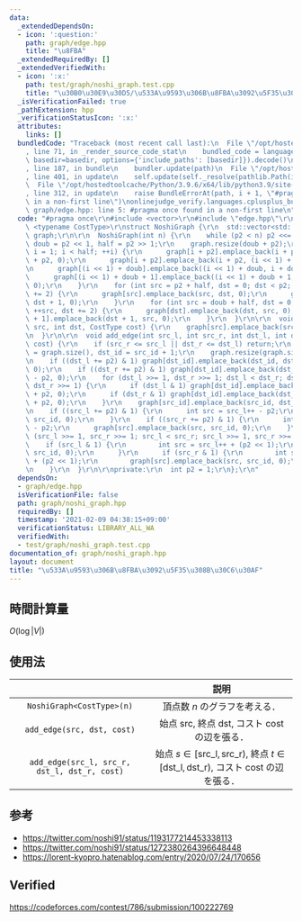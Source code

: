 ```yaml
---
data:
  _extendedDependsOn:
  - icon: ':question:'
    path: graph/edge.hpp
    title: "\u8FBA"
  _extendedRequiredBy: []
  _extendedVerifiedWith:
  - icon: ':x:'
    path: test/graph/noshi_graph.test.cpp
    title: "\u30B0\u30E9\u30D5/\u533A\u9593\u306B\u8FBA\u3092\u5F35\u308B\u30C6\u30AF"
  _isVerificationFailed: true
  _pathExtension: hpp
  _verificationStatusIcon: ':x:'
  attributes:
    links: []
  bundledCode: "Traceback (most recent call last):\n  File \"/opt/hostedtoolcache/Python/3.9.6/x64/lib/python3.9/site-packages/onlinejudge_verify/documentation/build.py\"\
    , line 71, in _render_source_code_stat\n    bundled_code = language.bundle(stat.path,\
    \ basedir=basedir, options={'include_paths': [basedir]}).decode()\n  File \"/opt/hostedtoolcache/Python/3.9.6/x64/lib/python3.9/site-packages/onlinejudge_verify/languages/cplusplus.py\"\
    , line 187, in bundle\n    bundler.update(path)\n  File \"/opt/hostedtoolcache/Python/3.9.6/x64/lib/python3.9/site-packages/onlinejudge_verify/languages/cplusplus_bundle.py\"\
    , line 401, in update\n    self.update(self._resolve(pathlib.Path(included), included_from=path))\n\
    \  File \"/opt/hostedtoolcache/Python/3.9.6/x64/lib/python3.9/site-packages/onlinejudge_verify/languages/cplusplus_bundle.py\"\
    , line 312, in update\n    raise BundleErrorAt(path, i + 1, \"#pragma once found\
    \ in a non-first line\")\nonlinejudge_verify.languages.cplusplus_bundle.BundleErrorAt:\
    \ graph/edge.hpp: line 5: #pragma once found in a non-first line\n"
  code: "#pragma once\r\n#include <vector>\r\n#include \"edge.hpp\"\r\n\r\ntemplate\
    \ <typename CostType>\r\nstruct NoshiGraph {\r\n  std::vector<std::vector<Edge<CostType>>>\
    \ graph;\r\n\r\n  NoshiGraph(int n) {\r\n    while (p2 < n) p2 <<= 1;\r\n    int\
    \ doub = p2 << 1, half = p2 >> 1;\r\n    graph.resize(doub + p2);\r\n    for (int\
    \ i = 1; i < half; ++i) {\r\n      graph[i + p2].emplace_back(i + p2, (i << 1)\
    \ + p2, 0);\r\n      graph[i + p2].emplace_back(i + p2, (i << 1) + p2 + 1, 0);\r\
    \n      graph[(i << 1) + doub].emplace_back((i << 1) + doub, i + doub, 0);\r\n\
    \      graph[(i << 1) + doub + 1].emplace_back((i << 1) + doub + 1, i + doub,\
    \ 0);\r\n    }\r\n    for (int src = p2 + half, dst = 0; dst < p2; ++src, dst\
    \ += 2) {\r\n      graph[src].emplace_back(src, dst, 0);\r\n      graph[src].emplace_back(src,\
    \ dst + 1, 0);\r\n    }\r\n    for (int src = doub + half, dst = 0; dst < p2;\
    \ ++src, dst += 2) {\r\n      graph[dst].emplace_back(dst, src, 0);\r\n      graph[dst\
    \ + 1].emplace_back(dst + 1, src, 0);\r\n    }\r\n  }\r\n\r\n  void add_edge(int\
    \ src, int dst, CostType cost) {\r\n    graph[src].emplace_back(src, dst, cost);\r\
    \n  }\r\n\r\n  void add_edge(int src_l, int src_r, int dst_l, int dst_r, CostType\
    \ cost) {\r\n    if (src_r <= src_l || dst_r <= dst_l) return;\r\n    int src_id\
    \ = graph.size(), dst_id = src_id + 1;\r\n    graph.resize(graph.size() + 2);\r\
    \n    if ((dst_l += p2) & 1) graph[dst_id].emplace_back(dst_id, dst_l++ - p2,\
    \ 0);\r\n    if ((dst_r += p2) & 1) graph[dst_id].emplace_back(dst_id, --dst_r\
    \ - p2, 0);\r\n    for (dst_l >>= 1, dst_r >>= 1; dst_l < dst_r; dst_l >>= 1,\
    \ dst_r >>= 1) {\r\n      if (dst_l & 1) graph[dst_id].emplace_back(dst_id, dst_l++\
    \ + p2, 0);\r\n      if (dst_r & 1) graph[dst_id].emplace_back(dst_id, --dst_r\
    \ + p2, 0);\r\n    }\r\n    graph[src_id].emplace_back(src_id, dst_id, cost);\r\
    \n    if ((src_l += p2) & 1) {\r\n      int src = src_l++ - p2;\r\n      graph[src].emplace_back(src,\
    \ src_id, 0);\r\n    }\r\n    if ((src_r += p2) & 1) {\r\n      int src = --src_r\
    \ - p2;\r\n      graph[src].emplace_back(src, src_id, 0);\r\n    }\r\n    for\
    \ (src_l >>= 1, src_r >>= 1; src_l < src_r; src_l >>= 1, src_r >>= 1) {\r\n  \
    \    if (src_l & 1) {\r\n        int src = src_l++ + (p2 << 1);\r\n        graph[src].emplace_back(src,\
    \ src_id, 0);\r\n      }\r\n      if (src_r & 1) {\r\n        int src = --src_r\
    \ + (p2 << 1);\r\n        graph[src].emplace_back(src, src_id, 0);\r\n      }\r\
    \n    }\r\n  }\r\n\r\nprivate:\r\n  int p2 = 1;\r\n};\r\n"
  dependsOn:
  - graph/edge.hpp
  isVerificationFile: false
  path: graph/noshi_graph.hpp
  requiredBy: []
  timestamp: '2021-02-09 04:38:15+09:00'
  verificationStatus: LIBRARY_ALL_WA
  verifiedWith:
  - test/graph/noshi_graph.test.cpp
documentation_of: graph/noshi_graph.hpp
layout: document
title: "\u533A\u9593\u306B\u8FBA\u3092\u5F35\u308B\u30C6\u30AF"
---
```



## 時間計算量

$O(\log{\lvert V \rvert})$


## 使用法

||説明|
|:--:|:--:|
|`NoshiGraph<CostType>(n)`|頂点数 $n$ のグラフを考える．|
|`add_edge(src, dst, cost)`|始点 $\mathrm{src}$, 終点 $\mathrm{dst}$, コスト $\mathrm{cost}$ の辺を張る．|
|`add_edge(src_l, src_r, dst_l, dst_r, cost)`|始点 $s \in \lbrack \mathrm{src\_l}, \mathrm{src\_r})$, 終点 $t \in \lbrack \mathrm{dst\_l}, \mathrm{dst\_r})$, コスト $\mathrm{cost}$ の辺を張る．|


## 参考

- https://twitter.com/noshi91/status/1193177214453338113
- https://twitter.com/noshi91/status/1272380264396648448
- https://lorent-kyopro.hatenablog.com/entry/2020/07/24/170656


## Verified

https://codeforces.com/contest/786/submission/100222769
